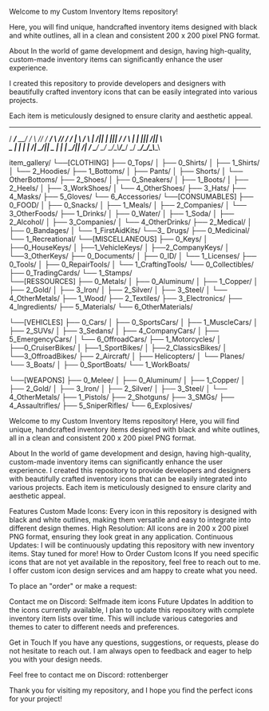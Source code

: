 Welcome to my Custom Inventory Items repository! 

Here, you will find unique, handcrafted inventory items designed with black and white outlines, all in a clean and consistent 200 x 200 pixel PNG format.

About 
In the world of game development and design, having high-quality, custom-made inventory items can significantly enhance the user experience. 

I created this repository to provide developers and designers with beautifully crafted inventory icons that can be easily integrated into various projects. 

Each item is meticulously designed to ensure clarity and aesthetic appeal.

 ____  _____  ____  _     ____  _____  _     ____  _____
/ ___\/__ __\/  __\/ \ /\/   _\/__ __\/ \ /\/  __\/  __/
|    \  / \  |  \/|| | |||  /    / \  | | |||  \/||  \  
\___ |  | |  |    /| \_/||  \__  | |  | \_/||    /|  /_ 
\____/  \_/  \_/\_\\____/\____/  \_/  \____/\_/\_\\____\
                                                        

item_gallery/
└──[CLOTHING]
    ├── 0_Tops/
    │   ├── 0_Shirts/
    │   ├── 1_Shirts/
    │   └── 2_Hoodies/
    ├── 1_Bottoms/
    │   ├── Pants/
    │   ├── Shorts/
    │   └── OtherBottoms/
    ├── 2_Shoes/
    │   ├── 0_Sneakers/
    │   ├── 1_Boots/
    │   ├── 2_Heels/
    │   ├── 3_WorkShoes/
    │   └── 4_OtherShoes/
    ├── 3_Hats/
    ├── 4_Masks/
    ├── 5_Gloves/
    └── 6_Accessories/
└──[CONSUMABLES]
    ├── 0_FOOD/
    │   ├── 0_Snacks/
    │   ├── 1_Meals/
    │   ├── 2_Companies/
    │   └── 3_OtherFoods/
    ├── 1_Drinks/
    │   ├── 0_Water/
    │   ├── 1_Soda/
    │   ├── 2_Alcohol/
    │   ├── 3_Companies/
    │   └── 4_OtherDrinks/
    ├── 2_Medical/
    │   ├── 0_Bandages/
    │   └── 1_FirstAidKits/
    └──3_ Drugs/
        ├── 0_Medicinal/
        └── 1_Recreational/
└──[MISCELLANEOUS]
    ├── 0_Keys/
    │   ├──0_HouseKeys/
    │   ├──1_VehicleKeys/
    │   ├──2_CompanyKeys/
    │   └──3_OtherKeys/
    ├── 0_Documents/
    │   ├── 0_ID/
    │   └── 1_Licenses/
    ├── 0_Tools/
    │   ├── 0_RepairTools/
    │   └── 1_CraftingTools/
    └── 0_Collectibles/
        ├── 0_TradingCards/
        └── 1_Stamps/    
└──[RESSOURCES]
    ├── 0_Metals/
    │   ├── 0_Aluminum/
    │   ├── 1_Copper/
    │   ├── 2_Gold/
    │   ├── 3_Iron/
    │   ├── 2_Silver/
    │   ├── 3_Steel/
    │   └── 4_OtherMetals/
    ├── 1_Wood/
    ├── 2_Textiles/
    ├── 3_Electronics/
    ├── 4_Ingredients/
    ├── 5_Materials/
    └── 6_OtherMaterials/

└──[VEHICLES]
    ├── 0_Cars/
    │   ├── 0_SportsCars/
    │   ├── 1_MuscleCars/
    │   ├── 2_SUVs/
    │   ├── 3_Sedans/
    │   ├── 4_CompanyCars/
    │   ├── 5_EmergencyCars/
    │   └── 6_OffroadCars/
    ├── 1_Motorcycles/
    │   ├──0_CruiserBikes/
    │   ├──1_SportBikes/
    │   ├──2_ClassicsBikes/
    │   └──3_OffroadBikes/
    ├── 2_Aircraft/
    │   ├── Helicopters/
    │   └── Planes/
    └── 3_Boats/
    │   ├── 0_SportBoats/
        └── 1_WorkBoats/

└──[WEAPONS]
    ├── 0_Melee/
    │   ├── 0_Aluminum/
    │   ├── 1_Copper/
    │   ├── 2_Gold/
    │   ├── 3_Iron/
    │   ├── 2_Silver/
    │   ├── 3_Steel/
    │   └── 4_OtherMetals/
    ├── 1_Pistols/
    ├── 2_Shotguns/
    ├── 3_SMGs/
    ├── 4_Assaultrifles/
    ├── 5_SniperRifles/
    └── 6_Explosives/

Welcome to my Custom Inventory Items repository! Here, you will find unique, handcrafted inventory items designed with black and white outlines, all in a clean and consistent 200 x 200 pixel PNG format.

About 
In the world of game development and design, having high-quality, custom-made inventory items can significantly enhance the user experience. I created this repository to provide developers and designers with beautifully crafted inventory icons that can be easily integrated into various projects. Each item is meticulously designed to ensure clarity and aesthetic appeal.

Features Custom Made Icons: Every icon in this repository is designed with black and white outlines, making them versatile and easy to integrate into different design themes. High Resolution: All icons are in 200 x 200 pixel PNG format, ensuring they look great in any application. Continuous Updates: I will be continuously updating this repository with new inventory items. Stay tuned for more! How to Order Custom Icons If you need specific icons that are not yet available in the repository, feel free to reach out to me. I offer custom icon design services and am happy to create what you need.

To place an "order" or make a request:

Contact me on Discord: Selfmade item icons Future Updates In addition to the icons currently available, I plan to update this repository with complete inventory item lists over time. This will include various categories and themes to cater to different needs and preferences.

Get in Touch If you have any questions, suggestions, or requests, please do not hesitate to reach out. I am always open to feedback and eager to help you with your design needs.

Feel free to contact me on Discord: rottenberger

Thank you for visiting my repository, and I hope you find the perfect icons for your project!
